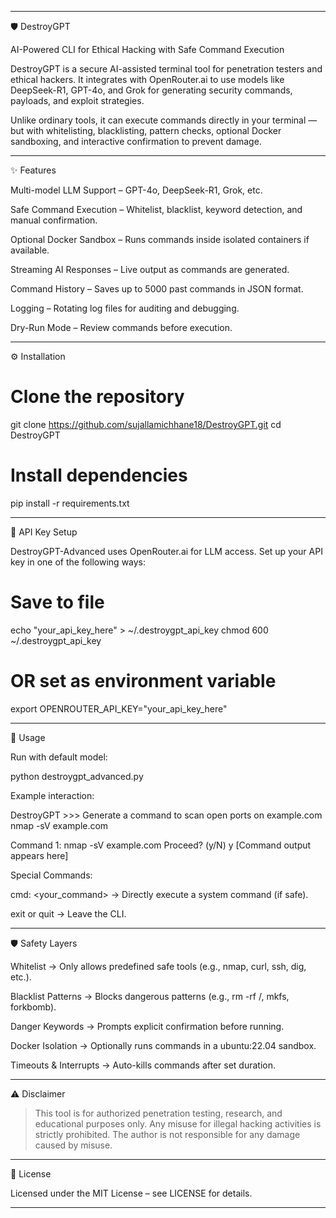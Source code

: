 
---

🛡️ DestroyGPT

AI-Powered CLI for Ethical Hacking with Safe Command Execution

DestroyGPT is a secure AI-assisted terminal tool for penetration testers and ethical hackers.
It integrates with OpenRouter.ai to use models like DeepSeek-R1, GPT-4o, and Grok for generating security commands, payloads, and exploit strategies.

Unlike ordinary tools, it can execute commands directly in your terminal — but with whitelisting, blacklisting, pattern checks, optional Docker sandboxing, and interactive confirmation to prevent damage.


---

✨ Features

Multi-model LLM Support – GPT-4o, DeepSeek-R1, Grok, etc.

Safe Command Execution – Whitelist, blacklist, keyword detection, and manual confirmation.

Optional Docker Sandbox – Runs commands inside isolated containers if available.

Streaming AI Responses – Live output as commands are generated.

Command History – Saves up to 5000 past commands in JSON format.

Logging – Rotating log files for auditing and debugging.

Dry-Run Mode – Review commands before execution.



---

⚙️ Installation

# Clone the repository
git clone https://github.com/sujallamichhane18/DestroyGPT.git
cd DestroyGPT

# Install dependencies
pip install -r requirements.txt


---

🔑 API Key Setup

DestroyGPT-Advanced uses OpenRouter.ai for LLM access.
Set up your API key in one of the following ways:

# Save to file
echo "your_api_key_here" > ~/.destroygpt_api_key
chmod 600 ~/.destroygpt_api_key

# OR set as environment variable
export OPENROUTER_API_KEY="your_api_key_here"


---

🚀 Usage

Run with default model:

python destroygpt_advanced.py

Example interaction:

DestroyGPT >>> Generate a command to scan open ports on example.com
nmap -sV example.com

Command 1:
nmap -sV example.com
Proceed? (y/N) y
[Command output appears here]

Special Commands:

cmd: <your_command> → Directly execute a system command (if safe).

exit or quit → Leave the CLI.



---

🛡️ Safety Layers

Whitelist → Only allows predefined safe tools (e.g., nmap, curl, ssh, dig, etc.).

Blacklist Patterns → Blocks dangerous patterns (e.g., rm -rf /, mkfs, forkbomb).

Danger Keywords → Prompts explicit confirmation before running.

Docker Isolation → Optionally runs commands in a ubuntu:22.04 sandbox.

Timeouts & Interrupts → Auto-kills commands after set duration.



---

⚠️ Disclaimer

> This tool is for authorized penetration testing, research, and educational purposes only.
Any misuse for illegal hacking activities is strictly prohibited.
The author is not responsible for any damage caused by misuse.




---

📜 License

Licensed under the MIT License – see LICENSE for details.


---



